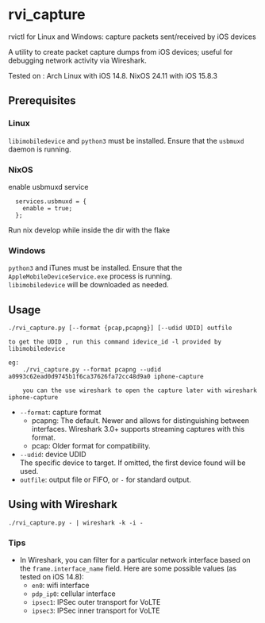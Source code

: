 # rvi_capture

rvictl for Linux and Windows: capture packets sent/received by iOS devices

A utility to create packet capture dumps from iOS devices; useful for debugging network activity via Wireshark.

Tested on :
Arch Linux with iOS 14.8.
NixOS 24.11 with iOS 15.8.3

## Prerequisites

### Linux

`libimobiledevice` and `python3` must be installed. Ensure that the `usbmuxd` daemon is running.

### NixOS

enable usbmuxd service

```
  services.usbmuxd = {
    enable = true;
  };
```

Run nix develop while inside the dir with the flake

### Windows

`python3` and iTunes must be installed. Ensure that the `AppleMobileDeviceService.exe` process is running.  
`libimobiledevice` will be downloaded as needed.

## Usage

```
./rvi_capture.py [--format {pcap,pcapng}] [--udid UDID] outfile

to get the UDID , run this command idevice_id -l provided by libimobiledevice

eg:
    ./rvi_capture.py --format pcapng --udid a0993c62ead0d9745b1f6ca37626fa72cc48d9a0 iphone-capture

    you can the use wireshark to open the capture later with wireshark iphone-capture

```

- `--format`: capture format
  - pcapng: The default. Newer and allows for distinguishing between interfaces.
    Wireshark 3.0+ supports streaming captures with this format.
  - pcap: Older format for compatibility.
- `--udid`: device UDID  
  The specific device to target. If omitted, the first device found will be used.
- `outfile`: output file or FIFO, or `-` for standard output.

## Using with Wireshark

```
./rvi_capture.py - | wireshark -k -i -
```

### Tips

- In Wireshark, you can filter for a particular network interface based on the
  `frame.interface_name` field. Here are some possible values (as tested on iOS 14.8):
  - `en0`: wifi interface
  - `pdp_ip0`: cellular interface
  - `ipsec1`: IPSec outer transport for VoLTE
  - `ipsec3`: IPSec inner transport for VoLTE
